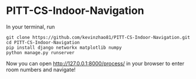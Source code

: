 # PITT-CS-Indoor-Navigation

In your terminal, run
```console
git clone https://github.com/kevinzhao81/PITT-CS-Indoor-Navigation.git
cd PITT-CS-Indoor-Navigation
pip install django networkx matplotlib numpy
python manage.py runserver
```

Now you can open <http://127.0.0.1:8000/process/> in your browser to enter room numbers and navigate!


